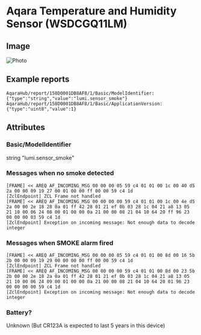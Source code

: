 # Aqara Temperature and Humidity Sensor (WSDCGQ11LM)
## Image
![Photo](https://xiaomi-mi.com/uploads/CatalogueImage/xiaomi-mijia-honeywell-smoke-detector-white-02_15675_1499415883.jpg)
## Example reports
```
AqaraHub/report/158D0001DB8AF8/1/Basic/ModelIdentifier: {"type":"string","value":"lumi.sensor_smoke"}
AqaraHub/report/158D0001DB8AF8/1/Basic/ApplicationVersion: {"type":"uint8","value":1}
```
## Attributes
### Basic/ModelIdentifier
string "lumi.sensor_smoke"
### Messages when no smoke detected
```
[FRAME] << AREQ AF_INCOMING_MSG 00 00 00 05 59 c4 01 01 00 1c 00 40 d5 2a 00 00 09 19 27 00 01 00 00 ff 00 00 59 c4 1d
[ZclEndpoint] ZCL Frame not handled
[FRAME] << AREQ AF_INCOMING_MSG 00 00 00 00 59 c4 01 01 00 1c 00 4e d5 2a 00 00 2e 18 28 0a 01 ff 42 28 01 21 ef 0b 03 28 1c 04 21 a8 13 05 21 10 00 06 24 08 00 01 00 00 0a 21 00 00 08 21 04 10 64 20 ff 96 23 00 00 00 03 59 c4 1d
[ZclEndpoint] Exception on incoming message: Not enough data to decode integer
```
### Messages when SMOKE alarm fired
```
[FRAME] << AREQ AF_INCOMING_MSG 00 00 00 05 59 c4 01 01 00 8d 00 16 5b 2b 00 00 09 19 29 00 00 00 00 ff 00 00 59 c4 1d
[ZclEndpoint] ZCL Frame not handled
[FRAME] << AREQ AF_INCOMING_MSG 00 00 00 00 59 c4 01 01 00 8d 00 23 5b 2b 00 00 2e 18 2a 0a 01 ff 42 28 01 21 ef 0b 03 28 1c 04 21 a8 13 05 21 10 00 06 24 09 00 01 00 00 0a 21 00 00 08 21 04 10 64 20 01 96 23 00 00 00 00 59 c4 1d
[ZclEndpoint] Exception on incoming message: Not enough data to decode integer
```
### Battery?
Unknown (But CR123A is expected to last 5 years in this device)
